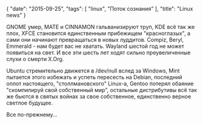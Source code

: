 {
   "date": "2015-09-25",
   "tags": [
      "linux",
      "Поток сознания"
   ],
   "title": "Linux news"
}

GNOME умер, MATE и CINNAMON гальванизируют труп, KDE всё так же плох, XFCE становится единственным прибежищем "красноглазых", а сами они начинают превращаться в новых луддитов. Compiz, Beryl, Emmerald - нам будет вас не хватать. Wayland шестой год не может появиться на свет. И все эти шесть лет ходят сильно преувеличенные слухи о смерти X.Org.

Ubuntu стремительно движется в /dev/null вслед за Windows, Mint пытается этого избежать и успеть пересесть на Debian, последний оплот настоящего, "столлмановского" Linux-а, Gentoo потерял обаяние "скомпилируй свой собственный мир", остальные дистрибутивы всё так же бьются в святых войнах за свое собственное, единственно верное светлое будущее.

Все по-прежнему...
